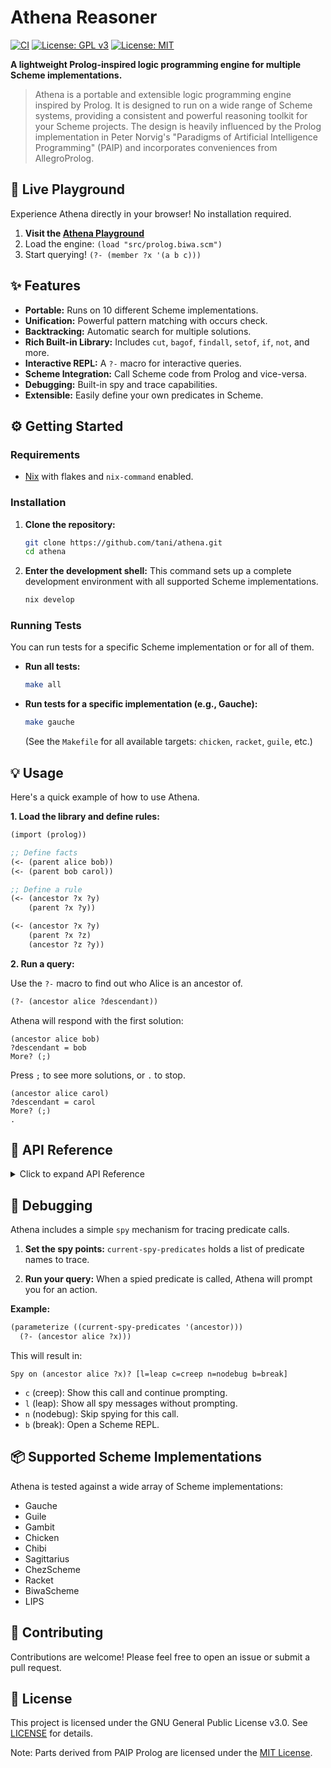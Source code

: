# Athena Reasoner

[![CI](https://github.com/tani/athena/actions/workflows/ci.yml/badge.svg)](https://github.com/tani/athena/actions/workflows/ci.yml)
[![License: GPL v3](https://img.shields.io/badge/License-GPLv3-blue.svg)](https://www.gnu.org/licenses/gpl-3.0)
[![License: MIT](https://img.shields.io/badge/License-MIT-yellow.svg)](https://github.com/norvig/paip-lisp/blob/main/LICENSE)

**A lightweight Prolog-inspired logic programming engine for multiple Scheme implementations.**

> Athena is a portable and extensible logic programming engine inspired by Prolog. It is designed to run on a wide range of Scheme systems, providing a consistent and powerful reasoning toolkit for your Scheme projects. The design is heavily influenced by the Prolog implementation in Peter Norvig's "Paradigms of Artificial Intelligence Programming" (PAIP) and incorporates conveniences from AllegroProlog.

## 🚀 Live Playground

Experience Athena directly in your browser! No installation required.

1.  **Visit the [Athena Playground](https://tani.github.io/athena/)**
2.  Load the engine: `(load "src/prolog.biwa.scm")`
3.  Start querying! `(?- (member ?x '(a b c)))`

## ✨ Features

*   **Portable:** Runs on 10 different Scheme implementations.
*   **Unification:** Powerful pattern matching with occurs check.
*   **Backtracking:** Automatic search for multiple solutions.
*   **Rich Built-in Library:** Includes `cut`, `bagof`, `findall`, `setof`, `if`, `not`, and more.
*   **Interactive REPL:** A `?-` macro for interactive queries.
*   **Scheme Integration:** Call Scheme code from Prolog and vice-versa.
*   **Debugging:** Built-in spy and trace capabilities.
*   **Extensible:** Easily define your own predicates in Scheme.

## ⚙️ Getting Started

### Requirements

*   [Nix](https://nixos.org/) with flakes and `nix-command` enabled.

### Installation

1.  **Clone the repository:**
    ```bash
    git clone https://github.com/tani/athena.git
    cd athena
    ```

2.  **Enter the development shell:**
    This command sets up a complete development environment with all supported Scheme implementations.
    ```bash
    nix develop
    ```

### Running Tests

You can run tests for a specific Scheme implementation or for all of them.

*   **Run all tests:**
    ```bash
    make all
    ```
*   **Run tests for a specific implementation (e.g., Gauche):**
    ```bash
    make gauche
    ```
    (See the `Makefile` for all available targets: `chicken`, `racket`, `guile`, etc.)

## 💡 Usage

Here's a quick example of how to use Athena.

**1. Load the library and define rules:**

```scheme
(import (prolog))

;; Define facts
(<- (parent alice bob))
(<- (parent bob carol))

;; Define a rule
(<- (ancestor ?x ?y)
    (parent ?x ?y))

(<- (ancestor ?x ?y)
    (parent ?x ?z)
    (ancestor ?z ?y))
```

**2. Run a query:**

Use the `?-` macro to find out who Alice is an ancestor of.

```scheme
(?- (ancestor alice ?descendant))
```

Athena will respond with the first solution:

```
(ancestor alice bob)
?descendant = bob
More? (;)
```

Press `;` to see more solutions, or `.` to stop.

```
(ancestor alice carol)
?descendant = carol
More? (;)
.
```

## 📜 API Reference

<details>
<summary>Click to expand API Reference</summary>

### Variables and Bindings

- `(variable? term)`: Checks if a term is a variable (e.g., `?x`).
- `(named-variable? term)`: Like `variable?`, but excludes the anonymous `?`.
- `(atom? term)`: True if the term is not a pair.
- `(substitute-bindings bindings term)`: Applies bindings to a term.
- `(variables-in term)`: Lists all named variables in a term.
- `(replace-anonymous-variables term)`: Replaces `?` with fresh variables.
- `(unify x y bindings)`: Unifies two terms.

### Clause Database

- `(current-clause-database)`: A parameter holding the active clauses.
- `(add-clause! clause)`: Adds a clause to the database.
- `(get-clauses symbol)`: Retrieves clauses for a predicate.
- `(<- (head ...) body ...)`: Macro to define a clause.
- `(<-- (head ...) body ...)`: Macro that replaces existing clauses for the same predicate.
- `(define-predicate (name . args) body ...)`: Defines a Scheme predicate callable from Prolog.

### Query Interface

- `(prove-all goals bindings)`: The low-level entry point for the engine.
- `(prolog goal ...)`: Runs goals and returns a success/failure object.
- `(?- goal ...)`: Starts an interactive query.

### Built‑in Predicates

A rich set of built-in predicates is provided:

- **Control:** `cut`, `call`, `not`, `and`, `or`, `if`, `repeat`, `fail`
- **Evaluation:** `lisp`, `is`
- **List operations:** `member`, `append`
- **Solution gathering:** `bagof`, `findall`, `setof`
- **Term manipulation:** `=`, `==`
- **State management:** `dynamic-put`, `dynamic-get`

</details>

## 🐞 Debugging

Athena includes a simple `spy` mechanism for tracing predicate calls.

1.  **Set the spy points:**
    `current-spy-predicates` holds a list of predicate names to trace.

2.  **Run your query:**
    When a spied predicate is called, Athena will prompt you for an action.

**Example:**

```scheme
(parameterize ((current-spy-predicates '(ancestor)))
  (?- (ancestor alice ?x)))
```

This will result in:

```
Spy on (ancestor alice ?x)? [l=leap c=creep n=nodebug b=break]
```

*   `c` (creep): Show this call and continue prompting.
*   `l` (leap): Show all spy messages without prompting.
*   `n` (nodebug): Skip spying for this call.
*   `b` (break): Open a Scheme REPL.

## 📦 Supported Scheme Implementations

Athena is tested against a wide array of Scheme implementations:

*   Gauche
*   Guile
*   Gambit
*   Chicken
*   Chibi
*   Sagittarius
*   ChezScheme
*   Racket
*   BiwaScheme
*   LIPS

## 🤝 Contributing

Contributions are welcome! Please feel free to open an issue or submit a pull request.

## 📄 License

This project is licensed under the GNU General Public License v3.0. See [LICENSE](LICENSE) for details.

Note: Parts derived from PAIP Prolog are licensed under the [MIT License](https://github.com/norvig/paip-lisp/blob/main/LICENSE).